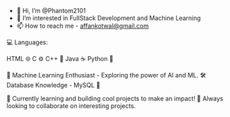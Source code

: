 - 👋 Hi, I’m @Phantom2101
- 👀 I’m interested in FullStack Development and Machine Learning
- 📫 How to reach me - affankotwal@gmail.com


💻 Languages:

HTML 🌐
C ⚙️
C++ 🚀
Java ☕
Python 🐍

🤖 Machine Learning Enthusiast - Exploring the power of AI and ML.
🛠️ Database Knowledge - MySQL 💾

🌱 Currently learning and building cool projects to make an impact!
🚀 Always looking to collaborate on interesting projects.

<!---
Phantom2101/Phantom2101 is a ✨ special ✨ repository because its `README.md` (this file) appears on your GitHub profile.
You can click the Preview link to take a look at your changes.
--->
